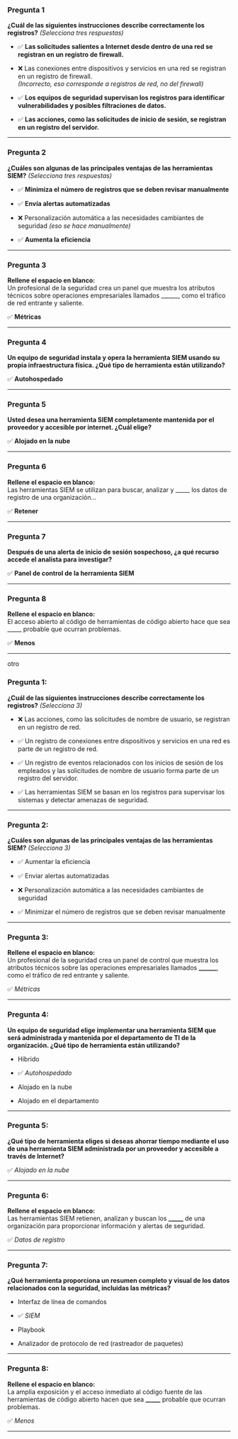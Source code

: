 
### **Pregunta 1**

**¿Cuál de las siguientes instrucciones describe correctamente los registros?** _(Selecciona tres respuestas)_

- ✅ **Las solicitudes salientes a Internet desde dentro de una red se registran en un registro de firewall.**
    
- ❌ Las conexiones entre dispositivos y servicios en una red se registran en un registro de firewall.  
    _(Incorrecto, eso corresponde a registros de red, no del firewall)_
    
- ✅ **Los equipos de seguridad supervisan los registros para identificar vulnerabilidades y posibles filtraciones de datos.**
    
- ✅ **Las acciones, como las solicitudes de inicio de sesión, se registran en un registro del servidor.**
    

---

### **Pregunta 2**

**¿Cuáles son algunas de las principales ventajas de las herramientas SIEM?** _(Selecciona tres respuestas)_

- ✅ **Minimiza el número de registros que se deben revisar manualmente**
    
- ✅ **Envía alertas automatizadas**
    
- ❌ Personalización automática a las necesidades cambiantes de seguridad _(eso se hace manualmente)_
    
- ✅ **Aumenta la eficiencia**
    

---

### **Pregunta 3**

**Rellene el espacio en blanco:**  
Un profesional de la seguridad crea un panel que muestra los atributos técnicos sobre operaciones empresariales llamados ______, como el tráfico de red entrante y saliente.

✅ **Métricas**


---

### **Pregunta 4**

**Un equipo de seguridad instala y opera la herramienta SIEM usando su propia infraestructura física. ¿Qué tipo de herramienta están utilizando?**

✅ **Autohospedado**

---

### **Pregunta 5**

**Usted desea una herramienta SIEM completamente mantenida por el proveedor y accesible por internet. ¿Cuál elige?**

✅ **Alojado en la nube**


---

### **Pregunta 6**

**Rellene el espacio en blanco:**  
Las herramientas SIEM se utilizan para buscar, analizar y _____ los datos de registro de una organización...

✅ **Retener**

---

### **Pregunta 7**

**Después de una alerta de inicio de sesión sospechoso, ¿a qué recurso accede el analista para investigar?**

✅ **Panel de control de la herramienta SIEM**


---

### **Pregunta 8**

**Rellene el espacio en blanco:**  
El acceso abierto al código de herramientas de código abierto hace que sea _____ probable que ocurran problemas.

✅ **Menos**


---


otro


### **Pregunta 1:**

**¿Cuál de las siguientes instrucciones describe correctamente los registros?** _(Selecciona 3)_

- ❌ Las acciones, como las solicitudes de nombre de usuario, se registran en un registro de red.
    
- ✅ Un registro de conexiones entre dispositivos y servicios en una red es parte de un registro de red.
    
- ✅ Un registro de eventos relacionados con los inicios de sesión de los empleados y las solicitudes de nombre de usuario forma parte de un registro del servidor.
    
- ✅ Las herramientas SIEM se basan en los registros para supervisar los sistemas y detectar amenazas de seguridad.
    


---

### **Pregunta 2:**

**¿Cuáles son algunas de las principales ventajas de las herramientas SIEM?** _(Selecciona 3)_

- ✅ Aumentar la eficiencia
    
- ✅ Enviar alertas automatizadas
    
- ❌ Personalización automática a las necesidades cambiantes de seguridad
    
- ✅ Minimizar el número de registros que se deben revisar manualmente
    

---

### **Pregunta 3:**

**Rellene el espacio en blanco:**  
Un profesional de la seguridad crea un panel de control que muestra los atributos técnicos sobre las operaciones empresariales llamados **______**, como el tráfico de red entrante y saliente.

✅ _Métricas_

---

### **Pregunta 4:**

**Un equipo de seguridad elige implementar una herramienta SIEM que será administrada y mantenida por el departamento de TI de la organización. ¿Qué tipo de herramienta están utilizando?**

- Híbrido
    
- ✅ _Autohospedado_ 
    
- Alojado en la nube
    
- Alojado en el departamento
    

---

### **Pregunta 5:**

**¿Qué tipo de herramienta eliges si deseas ahorrar tiempo mediante el uso de una herramienta SIEM administrada por un proveedor y accesible a través de Internet?**

✅ _Alojado en la nube_


---

### **Pregunta 6:**

**Rellene el espacio en blanco:**  
Las herramientas SIEM retienen, analizan y buscan los **_____** de una organización para proporcionar información y alertas de seguridad.

✅ _Datos de registro_


---

### **Pregunta 7:**

**¿Qué herramienta proporciona un resumen completo y visual de los datos relacionados con la seguridad, incluidas las métricas?**

- Interfaz de línea de comandos
    
- ✅ _SIEM_ 
    
- Playbook
    
- Analizador de protocolo de red (rastreador de paquetes)
    

---

### **Pregunta 8:**

**Rellene el espacio en blanco:**  
La amplia exposición y el acceso inmediato al código fuente de las herramientas de código abierto hacen que sea **_____** probable que ocurran problemas.

✅ _Menos_


---
